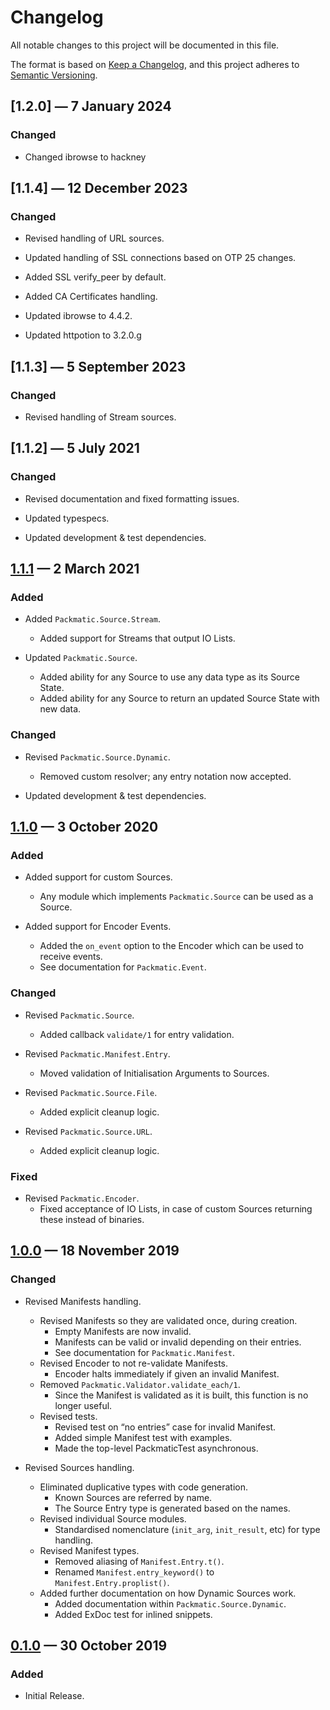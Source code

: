 # Changelog

All notable changes to this project will be documented in this file.

The format is based on [Keep a Changelog][1], and this project adheres to [Semantic Versioning][2].

[1]: https://keepachangelog.com/en/1.0.0/
[2]: https://semver.org/spec/v2.0.0.html

## [1.2.0] — 7 January 2024

### Changed

- Changed ibrowse to hackney

## [1.1.4] — 12 December 2023

### Changed

- Revised handling of URL sources.

- Updated handling of SSL connections based on OTP 25 changes.

- Added SSL verify_peer by default.

- Added CA Certificates handling.

- Updated ibrowse to 4.4.2.

- Updated httpotion to 3.2.0.g

## [1.1.3] — 5 September 2023

### Changed

- Revised handling of Stream sources.

## [1.1.2] — 5 July 2021

### Changed

- Revised documentation and fixed formatting issues.

- Updated typespecs.

- Updated development & test dependencies.

## [1.1.1] — 2 March 2021

### Added

- Added `Packmatic.Source.Stream`.
  - Added support for Streams that output IO Lists.

- Updated `Packmatic.Source`.
  - Added ability for any Source to use any data type as its Source State.
  - Added ability for any Source to return an updated Source State with new data.

### Changed

- Revised `Packmatic.Source.Dynamic`.
  - Removed custom resolver; any entry notation now accepted.

- Updated development & test dependencies.

## [1.1.0] — 3 October 2020

### Added

- Added support for custom Sources.
  - Any module which implements `Packmatic.Source` can be used as a Source.

- Added support for Encoder Events.
  - Added the `on_event` option to the Encoder which can be used to receive events.
  - See documentation for `Packmatic.Event`.

### Changed

- Revised `Packmatic.Source`.
  - Added callback `validate/1` for entry validation.

- Revised `Packmatic.Manifest.Entry`.
  - Moved validation of Initialisation Arguments to Sources.

- Revised `Packmatic.Source.File`.
  - Added explicit cleanup logic.

- Revised `Packmatic.Source.URL`.
  - Added explicit cleanup logic.

### Fixed

- Revised `Packmatic.Encoder`.
  - Fixed acceptance of IO Lists, in case of custom Sources returning these instead of binaries.

## [1.0.0] — 18 November 2019

### Changed

- Revised Manifests handling.
  - Revised Manifests so they are validated once, during creation.
    - Empty Manifests are now invalid.
    - Manifests can be valid or invalid depending on their entries.
    - See documentation for `Packmatic.Manifest`.
  - Revised Encoder to not re-validate Manifests.
    - Encoder halts immediately if given an invalid Manifest.
  - Removed `Packmatic.Validator.validate_each/1`.
    - Since the Manifest is validated as it is built, this function is no longer useful.
  - Revised tests.
    - Revised test on “no entries” case for invalid Manifest.
    - Added simple Manifest test with examples.
    - Made the top-level PackmaticTest asynchronous.

- Revised Sources handling.
  - Eliminated duplicative types with code generation.
    - Known Sources are referred by name.
    - The Source Entry type is generated based on the names.
  - Revised individual Source modules.
    - Standardised nomenclature (`init_arg`, `init_result`, etc) for type handling.
  - Revised Manifest types.
    - Removed aliasing of `Manifest.Entry.t()`.
    - Renamed `Manifest.entry_keyword()` to `Manifest.Entry.proplist()`.
  - Added further documentation on how Dynamic Sources work.
    - Added documentation within `Packmatic.Source.Dynamic`.
    - Added ExDoc test for inlined snippets.

## [0.1.0] — 30 October 2019

### Added

- Initial Release.

[unreleased]: https://github.com/evadne/packmatic/compare/master...develop
[1.1.1]: https://github.com/evadne/packmatic/releases/tag/v1.1.1
[1.1.0]: https://github.com/evadne/packmatic/releases/tag/v1.1.0
[1.0.0]: https://github.com/evadne/packmatic/releases/tag/v1.0.0
[0.1.0]: https://github.com/evadne/packmatic/releases/tag/v0.1.0
